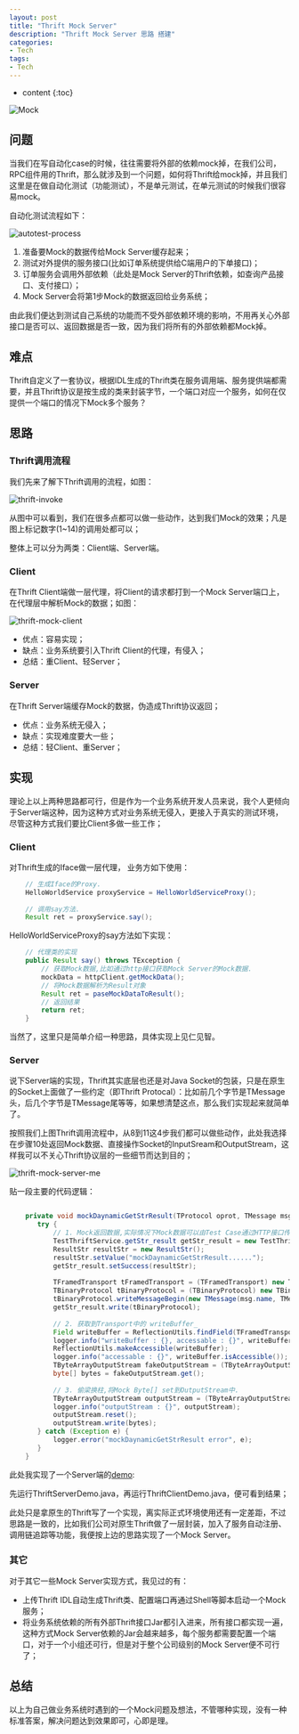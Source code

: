 ```yaml
---
layout: post
title: "Thrift Mock Server"
description: "Thrift Mock Server 思路 搭建"
categories: 
- Tech
tags:
- Tech
---
```


* content
{:toc}

![Mock](/css/pics/2017-07-17-jewellery.jpg)

## 问题
当我们在写自动化case的时候，往往需要将外部的依赖mock掉，在我们公司，RPC组件用的Thrift，那么就涉及到一个问题，如何将Thrift给mock掉，并且我们这里是在做自动化测试（功能测试），不是单元测试，在单元测试的时候我们很容易mock。

自动化测试流程如下：

![autotest-process](/css/pics/2017-07-17-autotest-process.png)
1. 准备要Mock的数据传给Mock Server缓存起来；
2. 测试对外提供的服务接口(比如订单系统提供给C端用户的下单接口)；
3. 订单服务会调用外部依赖（此处是Mock Server的Thrift依赖，如查询产品接口、支付接口）；
4. Mock Server会将第1步Mock的数据返回给业务系统；

由此我们便达到测试自己系统的功能而不受外部依赖环境的影响，不用再关心外部接口是否可以、返回数据是否一致，因为我们将所有的外部依赖都Mock掉。

## 难点
Thrift自定义了一套协议，根据IDL生成的Thrift类在服务调用端、服务提供端都需要，并且Thrift协议是按生成的类来封装字节，一个端口对应一个服务，如何在仅提供一个端口的情况下Mock多个服务？

## 思路

### Thrift调用流程
我们先来了解下Thrift调用的流程，如图：

![thrift-invoke](/css/pics/2017-07-17-thrift-invoke.png)

从图中可以看到，我们在很多点都可以做一些动作，达到我们Mock的效果；凡是图上标记数字(1~14)的调用处都可以；

整体上可以分为两类：Client端、Server端。

### Client
在Thrift Client端做一层代理，将Client的请求都打到一个Mock Server端口上，在代理层中解析Mock的数据；如图：

![thrift-mock-client](/css/pics/2017-07-17-thrift-mock-client.png)

* 优点：容易实现；
* 缺点：业务系统要引入Thrift Client的代理，有侵入；
* 总结：重Client、轻Server；

### Server
在Thrift Server端缓存Mock的数据，伪造成Thrift协议返回；

* 优点：业务系统无侵入；
* 缺点：实现难度要大一些；
* 总结：轻Client、重Server；

## 实现
理论上以上两种思路都可行，但是作为一个业务系统开发人员来说，我个人更倾向于Server端这种，因为这种方式对业务系统无侵入，更接入于真实的测试环境，尽管这种方式我们要比Client多做一些工作；

### Client

对Thrift生成的Iface做一层代理，
业务方如下使用：

```Java
    // 生成Iface的Proxy.
    HelloWorldService proxyService = HelloWorldServiceProxy();
    
    // 调用say方法.
    Result ret = proxyService.say();
```

HelloWorldServiceProxy的say方法如下实现：

```Java
    // 代理类的实现
    public Result say() throws TException {
        // 获取Mock数据,比如通过http接口获取Mock Server的Mock数据.
        mockData = httpClient.getMockData();    
        // 将Mock数据解析为Result对象
        Result ret = paseMockDataToResult();
        // 返回结果
        return ret;
    }
```
当然了，这里只是简单介绍一种思路，具体实现上见仁见智。

### Server
说下Server端的实现，Thrift其实底层也还是对Java Socket的包装，只是在原生的Socket上面做了一些约定（即Thrift Protocal）：比如前几个字节是TMessage头，后几个字节是TMessage尾等等，如果想清楚这点，那么我们实现起来就简单了。

按照我们上图Thrift调用流程中，从8到11这4步我们都可以做些动作，此处我选择在步骤10处返回Mock数据、直接操作Socket的InputSream和OutputStream，这样我可以不关心Thrift协议层的一些细节而达到目的；

![thrift-mock-server-me](/css/pics/2017-07-17-thrift-mock-server-me.png)

贴一段主要的代码逻辑：
```Java

    private void mockDaynamicGetStrResult(TProtocol oprot, TMessage msg) throws TException {
       try {
           // 1. Mock返回数据,实际情况下Mock数据可以由Test Case通过HTTP接口传过来,Mock Server缓存.
           TestThriftService.getStr_result getStr_result = new TestThriftService.getStr_result();
           ResultStr resultStr = new ResultStr();
           resultStr.setValue("mockDaynamicGetStrResult......");
           getStr_result.setSuccess(resultStr);
    
           TFramedTransport tFramedTransport = (TFramedTransport) new TFramedTransport.Factory().getTransport(null);
           TBinaryProtocol tBinaryProtocol = (TBinaryProtocol) new TBinaryProtocol.Factory().getProtocol(tFramedTransport);
           tBinaryProtocol.writeMessageBegin(new TMessage(msg.name, TMessageType.REPLY, msg.seqid));
           getStr_result.write(tBinaryProtocol);
    
           // 2. 获取到Transport中的 writeBuffer_
           Field writeBuffer = ReflectionUtils.findField(TFramedTransport.class, "writeBuffer_");
           logger.info("writeBuffer : {}, accessable : {}", writeBuffer, writeBuffer.isAccessible());
           ReflectionUtils.makeAccessible(writeBuffer);
           logger.info("accessable : {}", writeBuffer.isAccessible());
           TByteArrayOutputStream fakeOutputStream = (TByteArrayOutputStream) writeBuffer.get(tFramedTransport);
           byte[] bytes = fakeOutputStream.get();
    
           // 3. 偷梁换柱,将Mock Byte[] set到OutputStream中.
           TByteArrayOutputStream outputStream = (TByteArrayOutputStream) writeBuffer.get(oprot.getTransport());
           logger.info("outputStream : {}", outputStream);
           outputStream.reset();
           outputStream.write(bytes);
       } catch (Exception e) {
           logger.error("mockDaynamicGetStrResult error", e);
       }
    }

```

此处我实现了一个Server端的[demo](https://github.com/studyingsina/spring_use):

先运行ThriftServerDemo.java，再运行ThriftClientDemo.java，便可看到结果；

此处只是拿原生的Thrift写了一个实现，离实际正式环境使用还有一定差距，不过思路是一致的，比如我们公司对原生Thrift做了一层封装，加入了服务自动注册、调用链追踪等功能，我便按上边的思路实现了一个Mock Server。

### 其它
对于其它一些Mock Server实现方式，我见过的有：

* 上传Thrift IDL自动生成Thrift类、配置端口再通过Shell等脚本启动一个Mock服务；
* 将业务系统依赖的所有外部Thrift接口Jar都引入进来，所有接口都实现一遍，这种方式Mock Server依赖的Jar会越来越多，每个服务都需要配置一个端口，对于一个小组还可行，但是对于整个公司级别的Mock Server便不可行了；

## 总结
以上为自己做业务系统时遇到的一个Mock问题及想法，不管哪种实现，没有一种标准答案，解决问题达到效果即可，心即是理。
